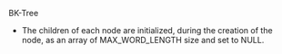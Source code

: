 BK-Tree
- The children of each node are initialized, during the creation of the node, as an array of MAX_WORD_LENGTH size and set to NULL.